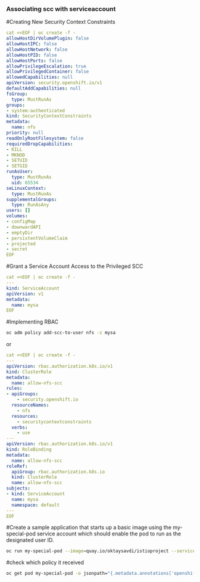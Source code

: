 ### Associating scc with serviceaccount

#Creating New Security Context Constraints

```yaml
cat <<EOF | oc create -f -
allowHostDirVolumePlugin: false
allowHostIPC: false
allowHostNetwork: false
allowHostPID: false
allowHostPorts: false
allowPrivilegeEscalation: true
allowPrivilegedContainer: false
allowedCapabilities: null
apiVersion: security.openshift.io/v1
defaultAddCapabilities: null
fsGroup:
  type: MustRunAs
groups:
- system:authenticated
kind: SecurityContextConstraints
metadata:
  name: nfs
priority: null
readOnlyRootFilesystem: false
requiredDropCapabilities:
- KILL
- MKNOD
- SETUID
- SETGID
runAsUser:
  type: MustRunAs
  uid: 65534
seLinuxContext:
  type: MustRunAs
supplementalGroups:
  type: RunAsAny
users: []
volumes:
- configMap
- downwardAPI
- emptyDir
- persistentVolumeClaim
- projected
- secret
EOF
```

#Grant a Service Account Access to the Privileged SCC
```yaml
cat <<EOF | oc create -f -
---
kind: ServiceAccount
apiVersion: v1
metadata:
  name: mysa
EOF
```

#Implementing RBAC
```sh
oc adm policy add-scc-to-user nfs -z mysa
```
or
```yaml
cat <<EOF | oc create -f -
---
apiVersion: rbac.authorization.k8s.io/v1
kind: ClusterRole
metadata:
  name: allow-nfs-scc
rules:
- apiGroups:
    - security.openshift.io
  resourceNames:
    - nfs
  resources:
    - securitycontextconstraints
  verbs:
    - use
---
apiVersion: rbac.authorization.k8s.io/v1
kind: RoleBinding
metadata:
  name: allow-nfs-scc
roleRef:
  apiGroup: rbac.authorization.k8s.io
  kind: ClusterRole
  name: allow-nfs-scc
subjects:
- kind: ServiceAccount
  name: mysa
  namespace: default
---
EOF
```

#Create a sample application that starts up a basic image using the my-special-pod service account which should enable the pod to run as the designated user ID.
```sh
oc run my-special-pod --image=quay.io/oktaysavdi/istioproject --serviceaccount=batch-scc-sa --command -- /bin/bash -c 'while true; do sleep 3; done'
```
#check which policy it received
```sh
oc get pod my-special-pod -o jsonpath="{.metadata.annotations['openshift\.io/scc']}"
```
